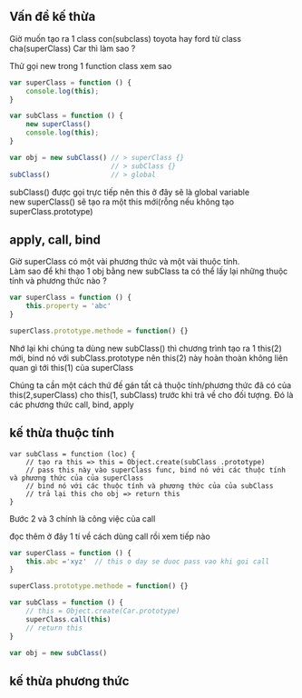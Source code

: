 ## Vấn đề kế thừa

Giờ muốn tạo ra 1 class con\(subclass\) toyota hay ford từ class cha\(superClass\) Car thì làm sao ?

Thử gọi new trong 1 function class xem sao

```js
var superClass = function () {
    console.log(this);
}

var subClass = function () {
    new superClass()
    console.log(this);
}

var obj = new subClass() // > superClass {}
                         // > subClass {}
subClass()               // > global
```

subClass\(\) được gọi trực tiếp nên this ở đây sẽ là global variable  
new superClass\(\) sẽ tạo ra một this mới\(rỗng nếu không tạo superClass.prototype\)

## apply, call, bind

Giờ superClass có một vài phương thức và một vài  thuộc tính.  
Làm sao để khi thạo 1 obj bằng new subClass ta có thể lấy lại những thuộc tính và phương thức nào ?

```js
var superClass = function () {
    this.property = 'abc'
}

superClass.prototype.methode = function() {}
```

Nhớ lại khi chúng ta dùng new subClass\(\) thì chương trình tạo ra 1 this\(2\)  mới, bind nó với subClass.prototype nên this\(2\) này hoàn thoàn không liên quan gì tới this\(1\) của superClass

Chúng ta cần một cách thứ đế gán tất cả thuộc tính/phương thức đã có của this\(2,superClass\) cho this\(1, subClass\) trước khi trả về cho đối tượng. Đó là các phương thức call, bind, apply

## kế thừa thuộc tính 

```
var subClass = function (loc) {
    // tạo ra this => this = Object.create(subClass .prototype)
    // pass this này vào superClass func, bind nó với các thuộc tính và phương thức của của superClass
    // bind nó với các thuộc tính và phương thức của của subClass
    // trả lại this cho obj => return this
}
```

Bước 2 và 3 chính là công việc của call

đọc thêm ở đây 1 tí về cách dùng call rồi xem tiếp nào

```js
var superClass = function () {
    this.abc ='xyz'  // this o day se duoc pass vao khi goi call
}

superClass.prototype.methode = function() {}

var subClass = function () {
    // this = Object.create(Car.prototype)
    superClass.call(this)
    // return this
}

var obj = new subClass()
```

## kế thừa phương thức





